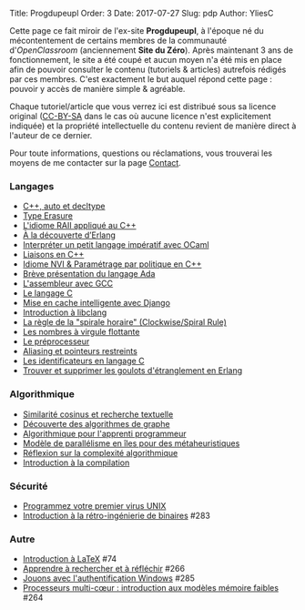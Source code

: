 Title: Progdupeupl
Order: 3
Date: 2017-07-27
Slug: pdp
Author: YliesC

Cette page ce fait miroir de l'ex-site **Progdupeupl**, à l'époque né du mécontentement de certains membres de la communauté d'*OpenClassroom* (anciennement **Site du Zéro**). Après maintenant 3 ans de fonctionnement, le site a été coupé et aucun moyen n'a été mis en place afin de pouvoir consulter le contenu (tutoriels & articles) autrefois rédigés par ces membres.
C'est exactement le but auquel répond cette page : pouvoir y accès de manière simple & agréable.

Chaque tutoriel/article que vous verrez ici est distribué sous sa licence original ([CC-BY-SA](https://creativecommons.org/licenses/by-sa/4.0/deed.fr) dans le cas où aucune licence n'est explicitement indiquée) et la propriété intellectuelle du contenu revient de manière direct à l'auteur de ce dernier.

Pour toute informations, questions ou réclamations, vous trouverai les moyens de me contacter sur la page [Contact](../contact).

### Langages

  * [C++, auto et decltype](pdp/content/c-auto-et-decltype)
  * [Type Erasure](pdp/content/type-erasure)
  * [L'idiome RAII appliqué au C++](pdp/content/lidiome-raii-applique-au-c)
  * [À la découverte d’Erlang](pdp/content/a-la-decouverte-derlang)
  * [Interpréter un petit langage impératif avec OCaml](pdp/content/interpreter-un-petit-langage-imperatif-avec-ocaml)
  * [Liaisons en C++](pdp/content/liaisons-en-c)
  * [Idiome NVI & Paramétrage par politique en C++](pdp/content/idiome-nvi-parametrage-par-politique-en-c)
  * [Brève présentation du langage Ada](pdp/content/breve-presentation-du-langage-ada)
  * [L'assembleur avec GCC](pdp/content/lassembleur-avec-gcc)
  * [Le langage C](pdp/content/le-langage-c)
  * [Mise en cache intelligente avec Django](pdp/content/mise-en-cache-intelligente-avec-django)
  * [Introduction à libclang](pdp/content/introduction-a-libclang)
  * [La règle de la "spirale horaire" (Clockwise/Spiral Rule)](pdp/content/la-regle-de-la-spirale-horaire-clockwisespiral-rule)
  * [Les nombres à virgule flottante](pdp/content/maitrisez-les-nombres-a-virgule-en-c)
  * [Le préprocesseur](pdp/content/le-preprocesseur)
  * [Aliasing et pointeurs restreints](pdp/content/aliasing-et-pointeurs-restreints)
  * [Les identificateurs en langage C](pdp/content/les-identificateurs-en-langage-c)
  * [Trouver et supprimer les goulots d'étranglement en Erlang](pdp/content/trouver-et-supprimer-les-goulots-detranglement-en-erlang)

### Algorithmique

  * [Similarité cosinus et recherche textuelle](pdp/content/similarite-cosinus-et-recherche-textuelle)
  * [Découverte des algorithmes de graphe](pdp/content/decouverte-des-algorithmes-de-graphe)
  * [Algorithmique pour l'apprenti programmeur](pdp/content/algorithmique-pour-lapprenti-programmeur)
  * [Modèle de parallélisme en îles pour des métaheuristiques](pdp/content/modele-de-parallelisme-en-iles-pour-des-metaheuristiques)
  * [Réflexion sur la complexité algorithmique](pdp/content/reflexion-sur-la-complexite-algorithmique)
  * [Introduction à la compilation](pdp/content/introduction-a-la-compilation)

### Sécurité

  * [Programmez votre premier virus UNIX](pdp/content/programmez-votre-premier-virus-unix)
  * [Introduction à la rétro-ingénierie de binaires](pdp/content/introduction-a-la-retro-ingenierie-de-binaires) #283

### Autre

  * [Introduction à LaTeX](pdp/content/introduction-a-latex) #74
  * [Apprendre à rechercher et à réfléchir](pdp/content/apprendre-a-rechercher-et-a-reflechir) #266
  * [Jouons avec l'authentification Windows](pdp/content/jouons-avec-lauthentification-windows) #285
  * [Processeurs multi-cœur : introduction aux modèles mémoire faibles](pdp/content/processeurs-multi-cur-introduction-aux-modeles-memoire-faibles) #264
